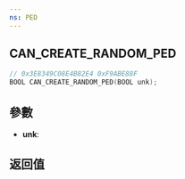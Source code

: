 ```yaml
---
ns: PED
---
```

## CAN_CREATE_RANDOM_PED

```c
// 0x3E8349C08E4B82E4 0xF9ABE88F
BOOL CAN_CREATE_RANDOM_PED(BOOL unk);
```


## 參數
* **unk**: 

## 返回值
